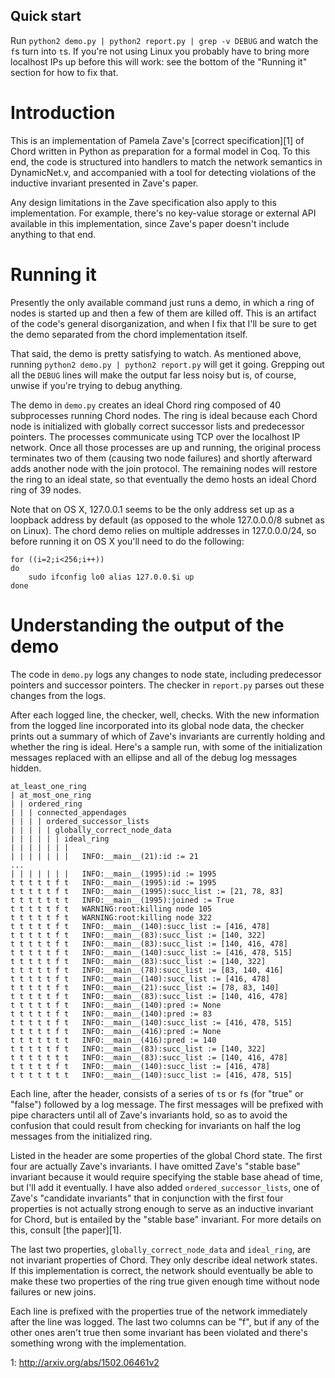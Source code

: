 Quick start
-----------
Run `python2 demo.py | python2 report.py | grep -v DEBUG` and watch the `f`s
turn into `t`s. If you're not using Linux you probably have to bring more
localhost IPs up before this will work: see the bottom of the "Running it"
section for how to fix that.

Introduction
============
This is an implementation of Pamela Zave's [correct specification][1] of Chord
written in Python as preparation for a formal model in Coq. To this end, the
code is structured into handlers to match the network semantics in
DynamicNet.v, and accompanied with a tool for detecting violations of the
inductive invariant presented in Zave's paper.

Any design limitations in the Zave specification also apply to this
implementation. For example, there's no key-value storage or external API
available in this implementation, since Zave's paper doesn't include anything
to that end. 

Running it
==========
Presently the only available command just runs a demo, in which a ring of nodes
is started up and then a few of them are killed off. This is an artifact of the
code's general disorganization, and when I fix that I'll be sure to get the
demo separated from the chord implementation itself. 

That said, the demo is pretty satisfying to watch. As mentioned above, running
`python2 demo.py | python2 report.py` will get it going. Grepping out all the
`DEBUG` lines will make the output far less noisy but is, of course, unwise if
you're trying to debug anything.

The demo in `demo.py` creates an ideal Chord ring composed of 40 subprocesses
running Chord nodes. The ring is ideal because each Chord node is initialized
with globally correct successor lists and predecessor pointers. The processes
communicate using TCP over the localhost IP network. Once all those processes
are up and running, the original process terminates two of them (causing two
node failures) and shortly afterward adds another node with the join protocol.
The remaining nodes will restore the ring to an ideal state, so that eventually
the demo hosts an ideal Chord ring of 39 nodes.

Note that on OS X, 127.0.0.1 seems to be the only address set up as a
loopback address by default (as opposed to the whole 127.0.0.0/8
subnet as on Linux). The chord demo relies on multiple addresses in
127.0.0.0/24, so before running it on OS X you'll need to do the
following:

```
for ((i=2;i<256;i++))
do
    sudo ifconfig lo0 alias 127.0.0.$i up
done
```

Understanding the output of the demo
====================================
The code in `demo.py` logs any changes to node state, including predecessor
pointers and successor pointers. The checker in `report.py` parses out these
changes from the logs.

After each logged line, the checker, well, checks. With the new information
from the logged line incorporated into its global node data, the checker prints
out a summary of which of Zave's invariants are currently holding and whether
the ring is ideal. Here's a sample run, with some of the initialization
messages replaced with an ellipse and all of the debug log messages hidden.

```
at_least_one_ring
| at_most_one_ring
| | ordered_ring
| | | connected_appendages
| | | | ordered_successor_lists
| | | | | globally_correct_node_data
| | | | | | ideal_ring
| | | | | | |
| | | | | | |	INFO:__main__(21):id := 21
...
| | | | | | |	INFO:__main__(1995):id := 1995
t t t t t f t	INFO:__main__(1995):id := 1995
t t t t t f t	INFO:__main__(1995):succ_list := [21, 78, 83]
t t t t t t t	INFO:__main__(1995):joined := True
t t t t t f t	WARNING:root:killing node 105
t t t t t f t	WARNING:root:killing node 322
t t t t t f t	INFO:__main__(140):succ_list := [416, 478]
t t t t t f t	INFO:__main__(83):succ_list := [140, 322]
t t t t t f t	INFO:__main__(83):succ_list := [140, 416, 478]
t t t t t f t	INFO:__main__(140):succ_list := [416, 478, 515]
t t t t t f t	INFO:__main__(83):succ_list := [140, 322]
t t t t t f t	INFO:__main__(78):succ_list := [83, 140, 416]
t t t t t f t	INFO:__main__(140):succ_list := [416, 478]
t t t t t f t	INFO:__main__(21):succ_list := [78, 83, 140]
t t t t t f t	INFO:__main__(83):succ_list := [140, 416, 478]
t t t t t f t	INFO:__main__(140):pred := None
t t t t t f t	INFO:__main__(140):pred := 83
t t t t t f t	INFO:__main__(140):succ_list := [416, 478, 515]
t t t t t f t	INFO:__main__(416):pred := None
t t t t t t t	INFO:__main__(416):pred := 140
t t t t t f t	INFO:__main__(83):succ_list := [140, 322]
t t t t t t t	INFO:__main__(83):succ_list := [140, 416, 478]
t t t t t f t	INFO:__main__(140):succ_list := [416, 478]
t t t t t t t	INFO:__main__(140):succ_list := [416, 478, 515]
```

Each line, after the header, consists of a series of `t`s or `f`s (for "true"
or "false") followed by a log message. The first messages will be prefixed with
pipe characters until all of Zave's invariants hold, so as to avoid the
confusion that could result from checking for invariants on half the log
messages from the initialized ring.

Listed in the header are some properties of the global Chord state. The first
four are actually Zave's invariants. I have omitted Zave's "stable base"
invariant because it would require specifying the stable base ahead of time,
but I'll add it eventually. I have also added `ordered_successor_lists`, one of
Zave's "candidate invariants" that in conjunction with the first four
properties is not actually strong enough to serve as an inductive invariant for
Chord, but is entailed by the "stable base" invariant. For more details on
this, consult [the paper][1].

The last two properties, `globally_correct_node_data` and `ideal_ring`, are not
invariant properties of Chord. They only describe ideal network states. If this
implementation is correct, the network should eventually be able to make these
two properties of the ring true given enough time without node failures or new
joins.

Each line is prefixed with the properties true of the network immediately after
the line was logged. The last two columns can be "f", but if any of the other
ones aren't true then some invariant has been violated and there's something
wrong with the implementation.

1: http://arxiv.org/abs/1502.06461v2
